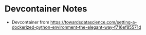 # Devcontainer Notes #

* Devcontainer from https://towardsdatascience.com/setting-a-dockerized-python-environment-the-elegant-way-f716ef85571d